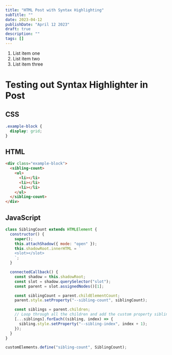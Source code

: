 ```yaml
---
title: "HTML Post with Syntax Highlighting"
subTitle: ""
date: 2023-04-12
publishDate: "April 12 2023"
draft: true
description: ""
tags: []
---
```


<ol>
	<li>List item one</li>
	<li>List item two</li>
	<li>List item three</li>
</ol>

# Testing out Syntax Highlighter in Post

## CSS

```css
.example-block {
  display: grid;
}
```

## HTML

```html
<div class="example-block">
  <sibling-count>
    <ul>
      <li></li>
      <li></li>
      <li></li>
    </ul>
  </sibling-count>
</div>
```

## JavaScript

```js
class SiblingCount extends HTMLElement {
  constructor() {
    super();
    this.attachShadow({ mode: "open" });
    this.shadowRoot.innerHTML = `
	<slot></slot>
	`;
  }

  connectedCallback() {
    const shadow = this.shadowRoot;
    const slot = shadow.querySelector("slot");
    const parent = slot.assignedNodes()[1];

    const siblingCount = parent.childElementCount;
    parent.style.setProperty("--sibling-count", siblingCount);

    const siblings = parent.children;
    // Loop through all the children and add the custom property sibling-index to each.
    [...siblings].forEach((sibling, index) => {
      sibling.style.setProperty("--sibling-index", index + 1);
    });
  }
}

customElements.define("sibling-count", SiblingCount);
```
